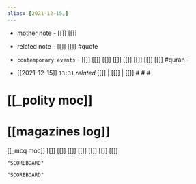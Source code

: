 ```yaml
---
alias: [2021-12-15,]
---
```

- mother note - [[]] [[]]
- related note - [[]] [[]] #quote 
- `contemporary events` - [[]] [[]] [[]] [[]] [[]] [[]] [[]] [[]] #quran -

- [[2021-12-15]]  `13:31` _related_ [[]] | [[]] | [[]] # # #

# [[_polity moc]]
# [[magazines log]]
[[_mcq moc]]
[[]]
[[]]
[[]]
[[]]
[[]]
[[]]
[[]]

```query 2021-12-15 13:31
"SCOREBOARD"
```

```query
"SCOREBOARD"
```